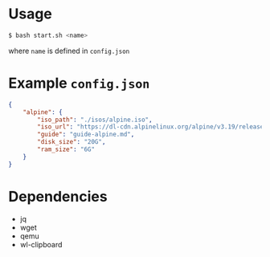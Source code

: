 # Usage
```sh
$ bash start.sh <name>
```
where `name` is defined in `config.json`

# Example `config.json`
```json
{
    "alpine": {
        "iso_path": "./isos/alpine.iso",
        "iso_url": "https://dl-cdn.alpinelinux.org/alpine/v3.19/releases/x86_64/alpine-virt-3.19.0-x86_64.iso",
        "guide": "guide-alpine.md",
        "disk_size": "20G",
        "ram_size": "6G"
    }
}
```

# Dependencies
- jq
- wget
- qemu
- wl-clipboard